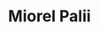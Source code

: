 ---
title: "Miorel Palii"
presenter_id: miorel_palii
position: Graduate student
start_date: 2010
end_date: 2011
email: 
phone: 
photo: 
status: former
layout: member 
---